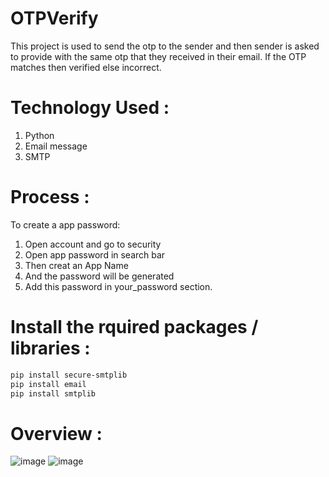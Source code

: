 # OTPVerify
This project is used to send the otp to the sender and then sender is asked to provide with the same otp that they received in their email. If the OTP matches then verified else incorrect.

# Technology Used :
1. Python
2. Email message
3. SMTP

# Process :
To create a app password:
1. Open account and go to security
2. Open app password in search bar
3. Then creat an App Name
4. And the password will be generated
5. Add this password in your_password section.

# Install the rquired packages / libraries :
```bash
pip install secure-smtplib
pip install email
pip install smtplib
```

# Overview :
![image](https://github.com/user-attachments/assets/1dd551d9-bdde-4442-ba95-2a4510d4462a)
![image](https://github.com/user-attachments/assets/df097bd6-8b46-484a-98ce-d542b140a302)



